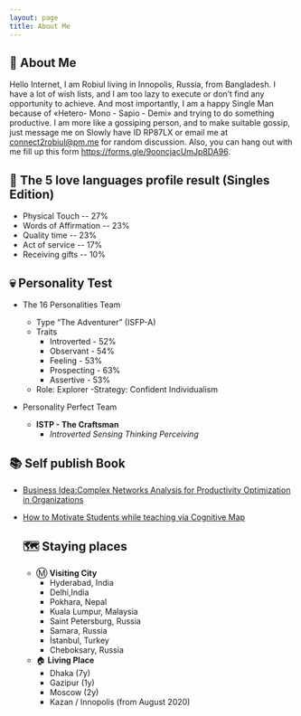 ```yaml
---
layout: page
title: About Me
--- 
```


## 🐛 About Me 

Hello Internet, I am Robiul living in Innopolis, Russia, from Bangladesh. I have a lot of wish lists, and I am too lazy to execute or don’t find any opportunity to achieve. And most importantly, I am a happy Single Man because of «Hetero- Mono - Sapio - Demi» and trying to do something productive. I am more like a gossiping person, and to make suitable gossip, just message me on Slowly have ID RP87LX or email me at connect2robiul@pm.me for random discussion.   Also, you can hang out with me fill up this form https://forms.gle/9ooncjacUmJp8DA96.  

## 💙 The 5 love languages profile result (Singles Edition)

+ Physical Touch -- 27% 
+ Words of Affirmation -- 23%
+ Quality time -- 23%
+ Act of service -- 17%
+ Receiving gifts -- 10% 

## 💀 Personality Test 

+ The 16 Personalities Team

  - Type	“The Adventurer” (ISFP-A)
  - Traits	
    + Introverted	-	52%
    + Observant	-	54%
    + Feeling	-	53%
    + Prospecting	-	63%
    + Assertive	-	53%
  - Role:	Explorer
  -Strategy:	Confident Individualism

+ Personality Perfect Team 

  - **ISTP - The Craftsman**
    + *Introverted Sensing Thinking Perceiving* 



## 📚 Self publish Book 
+ [Business Idea:Complex Networks Analysis for Productivity Optimization in Organizations](https://www.amazon.com/dp/B08RWHXHMQ/ref=sr_1_1?dchild=1&qid=1609533261&refinements=p_27%3ARobiul+Islam&s=digital-text&sr=1-1&text=Robiul+Islam) 
+ [How to Motivate Students while teaching via Cognitive Map](https://www.amazon.com/Motivate-Students-while-teaching-Cognitive-ebook/dp/B08RP93Q6J/ref=sr_1_2?dchild=1&qid=1609533261&refinements=p_27%3ARobiul+Islam&s=digital-text&sr=1-2&text=Robiul+Islam) 




  
  ## 🗺️ Staying places
  
  + Ⓜ️ **Visiting City** 
    - Hyderabad,  India
    - Delhi,India
    - Pokhara, Nepal
    - Kuala Lumpur, Malaysia
    - Saint Petersburg, Russia
    - Samara, Russia 
    - İstanbul, Turkey 
    - Cheboksary, Russia 
  + 🏠 **Living Place**
    - Dhaka (7y)
    - Gazipur (1y)
    - Moscow (2y)
    - Kazan / Innopolis  (from August 2020) 
  
